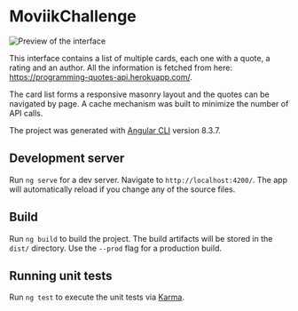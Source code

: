 # MoviikChallenge

![Preview of the interface](https://i.imgur.com/x0p4r6c.png)

This interface contains a list of multiple cards, each one with a quote, a rating and an author. All the information is fetched from here: https://programming-quotes-api.herokuapp.com/.

The card list forms a responsive masonry layout and the quotes can be navigated by page. A cache mechanism was built to minimize the number of API calls.

The project was generated with [Angular CLI](https://github.com/angular/angular-cli) version 8.3.7.

## Development server

Run `ng serve` for a dev server. Navigate to `http://localhost:4200/`. The app will automatically reload if you change any of the source files.

## Build

Run `ng build` to build the project. The build artifacts will be stored in the `dist/` directory. Use the `--prod` flag for a production build.

## Running unit tests

Run `ng test` to execute the unit tests via [Karma](https://karma-runner.github.io).

<!-- ## Running end-to-end tests

Run `ng e2e` to execute the end-to-end tests via [Protractor](http://www.protractortest.org/). -->